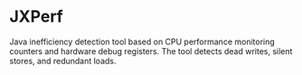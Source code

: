 # JXPerf
Java inefficiency detection tool based on CPU performance monitoring counters and hardware debug registers. The tool detects dead writes, silent stores, and redundant loads.
